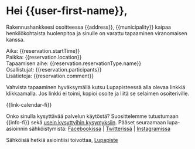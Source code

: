 # Hei {{user-first-name}},

Rakennushankkeesi osoitteessa {{address}}, {{municipality}} kaipaa henkil&ouml;kohtaista huolenpitoa ja sinulle on varattu tapaaminen viranomaisen kanssa.

Aika: {{reservation.startTime}}  
Paikka: {{reservation.location}}  
Tapaamisen aihe: {{reservation.reservationType.name}}  
Osallistujat: {{reservation.participants}}  
Lis&auml;tietoja: {{reservation.comment}}  

Vahvista tapaaminen hyv&auml;ksym&auml;ll&auml; kutsu Lupapisteess&auml; alla olevaa linkki&auml; klikkaamalla. Jos linkki ei toimi, kopioi osoite ja liit&auml; se selaimen osoiteriville.

{{link-calendar-fi}}

Onko sinulla kysytt&auml;v&auml;&auml; palvelun k&auml;yt&ouml;st&auml;? Suosittelemme tutustumaan {{info-fi}} sek&auml; [usein kysyttyihin kysymyksiin](www.lupapiste.fi/ukk).
P&auml;&auml;set seuraamaan lupa-asioinnin s&auml;hk&ouml;istymist&auml;: [Facebookissa](www.facebook.com/Lupapiste) | [Twitteriss&auml;](www.twitter.com/Lupapiste) | [Instagramissa](www.instagram.com/lupapiste)

S&auml;hk&ouml;isi&auml; hetki&auml; asiointiisi toivottaa,
[Lupapiste](https://www.lupapiste.fi/)
